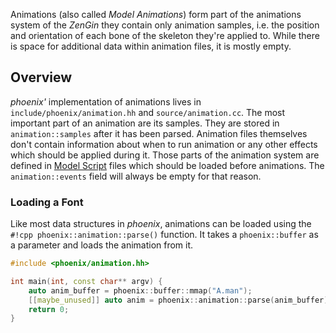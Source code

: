 

Animations (also called _Model Animations_) form part of the animations system of the _ZenGin_ they contain only
animation samples, i.e. the position and orientation of each bone of the skeleton they're applied to. While there is
space for additional data within animation files, it is mostly empty.

## Overview

*phoenix'* implementation of animations lives in `include/phoenix/animation.hh` and `source/animation.cc`. The most
important part of an animation are its samples. They are stored in `animation::samples` after it has been parsed.
Animation files themselves don't contain information about when to run animation or any other effects which should be
applied during it. Those parts of the animation system are defined in [Model Script](formats/model-script.md) files
which should be loaded before animations. The `animation::events` field will always be empty for that reason.


### Loading a Font

Like most data structures in *phoenix*, animations can be loaded using the `#!cpp phoenix::animation::parse()` function.
It takes a `phoenix::buffer` as a parameter and loads the animation from it.

```cpp title="Example"
#include <phoenix/animation.hh>

int main(int, const char** argv) {
    auto anim_buffer = phoenix::buffer::mmap("A.man");
    [[maybe_unused]] auto anim = phoenix::animation::parse(anim_buffer);
    return 0;
}
```
